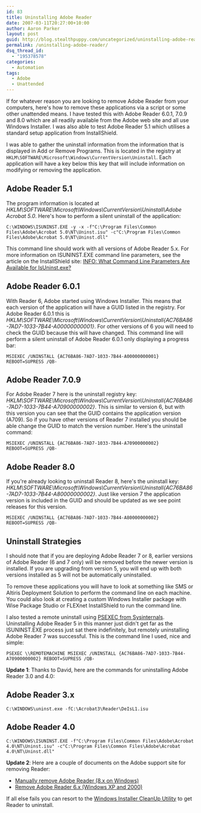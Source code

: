 ```yaml
---
id: 83
title: Uninstalling Adobe Reader
date: 2007-03-11T20:27:00+10:00
author: Aaron Parker
layout: post
guid: http://blog.stealthpuppy.com/uncategorized/uninstalling-adobe-reader
permalink: /uninstalling-adobe-reader/
dsq_thread_id:
  - "195378578"
categories:
  - Automation
tags:
  - Adobe
  - Unattended
---
```

If for whatever reason you are looking to remove Adobe Reader from your computers, here's how to remove these applications via a script or some other unattended means. I have tested this with Adobe Reader 6.0.1, 7.0.9 and 8.0 which are all readily available from the Adobe web site and all use Windows Installer. I was also able to test Adobe Reader 5.1 which utilises a standard setup application from InstallShield.

I was able to gather the uninstall information from the information that is displayed in Add or Remove Programs. This is located in the registry at `HKLM\SOFTWARE\Microsoft\Windows\CurrentVersion\Uninstall`. Each application will have a key below this key that will include information on modifying or removing the application.

## Adobe Reader 5.1

The program information is located at _HKLM\SOFTWARE\Microsoft\Windows\CurrentVersion\Uninstall\Adobe Acrobat 5.0_. Here's how to perform a silent uninstall of the application:

```
C:\WINDOWS\ISUNINST.EXE -y -x -f"C:\Program Files\Common Files\Adobe\Acrobat 5.0\NT\Uninst.isu" -c"C:\Program Files\Common Files\Adobe\Acrobat 5.0\NT\Uninst.dll"
```

This command line should work with all versions of Adobe Reader 5.x. For more information on ISUNINST.EXE command line parameters, see the article on the InstallShield site: [INFO: What Command Line Parameters Are Available for IsUninst.exe?](http://support.installshield.com/kb/view.asp?articleid=q100021)

## Adobe Reader 6.0.1

With Reader 6, Adobe started using Windows Installer. This means that each version of the application will have a GUID listed in the registry. For Adobe Reader 6.0.1 this is _HKLM\SOFTWARE\Microsoft\Windows\CurrentVersion\Uninstall\{AC76BA86-7AD7-1033-7B44-A00000000001}_. For other versions of 6 you will need to check the GUID because this will have changed. This command line will perform a silent uninstall of Adobe Reader 6.0.1 only displaying a progress bar:

```
MSIEXEC /UNINSTALL {AC76BA86-7AD7-1033-7B44-A00000000001} REBOOT=SUPRESS /QB-
```

## Adobe Reader 7.0.9

For Adobe Reader 7 here is the uninstall registry key: _HKLM\SOFTWARE\Microsoft\Windows\CurrentVersion\Uninstall\{AC76BA86-7AD7-1033-7B44-A70900000002}_. This is similar to version 6, but with this version you can see that the GUID contains the application version (A709). So if you have other versions of Reader 7 installed you should be able change the GUID to match the version number. Here's the uninstall command:

```
MSIEXEC /UNINSTALL {AC76BA86-7AD7-1033-7B44-A70900000002} REBOOT=SUPRESS /QB-
```

## Adobe Reader 8.0

If you're already looking to uninstall Reader 8, here's the uninstall key: _HKLM\SOFTWARE\Microsoft\Windows\CurrentVersion\Uninstall\{AC76BA86-7AD7-1033-7B44-A80000000002}_. Just like version 7 the application version is included in the GUID and should be updated as we see point releases for this version.

```
MSIEXEC /UNINSTALL {AC76BA86-7AD7-1033-7B44-A80000000002} REBOOT=SUPRESS /QB-
```

## Uninstall Strategies

I should note that if you are deploying Adobe Reader 7 or 8, earlier versions of Adobe Reader (6 and 7 only) will be removed before the newer version is installed. If you are upgrading from version 5, you will end up with both versions installed as 5 will not be automatically uninstalled.

To remove these applications you will have to look at something like SMS or Altiris Deployment Solution to perform the command line on each machine. You could also look at creating a custom Windows Installer package with Wise Package Studio or FLEXnet InstallShield to run the command line.

I also tested a remote uninstall using [PSEXEC from Sysinternals](http://www.microsoft.com/technet/sysinternals/ProcessesAndThreads/PsExec.mspx). Uninstalling Adobe Reader 5 in this manner just didn't get far as the ISUNINST.EXE process just sat there indefinitely, but remotely uninstalling Adobe Reader 7 was successful. This is the command line I used, nice and simple:

```
PSEXEC \\REMOTEMACHINE MSIEXEC /UNINSTALL {AC76BA86-7AD7-1033-7B44-A70900000002} REBOOT=SUPRESS /QB-
```

**Update 1**: Thanks to David, here are the commands for uninstalling Adobe Reader 3.0 and 4.0:

## Adobe Reader 3.x

```
C:\WINDOWS\uninst.exe -fC:\Acrobat3\Reader\DeIsL1.isu
```

## Adobe Reader 4.0

```
C:\WINDOWS\ISUNINST.EXE -f"C:\Program Files\Common Files\Adobe\Acrobat 4.0\NT\Uninst.isu" -c"C:\Program Files\Common Files\Adobe\Acrobat 4.0\NT\Uninst.dll"
```

**Update 2**: Here are a couple of documents on the Adobe support site for removing Reader:

  * [Manually remove Adobe Reader (8.x on Windows)](http://kb.adobe.com/selfservice/viewContent.do?externalId=kb400769)
  * [Remove Adobe Reader 6.x (Windows XP and 2000)](http://kb.adobe.com/selfservice/viewContent.do?externalId=327675)

If all else fails you can resort to the [Windows Installer CleanUp Utility](http://support.microsoft.com/kb/290301) to get Reader to uninstall.
